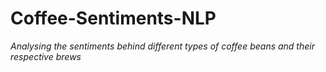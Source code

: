 # **Coffee-Sentiments-NLP**
*Analysing the sentiments behind different types of coffee beans and their respective brews*


